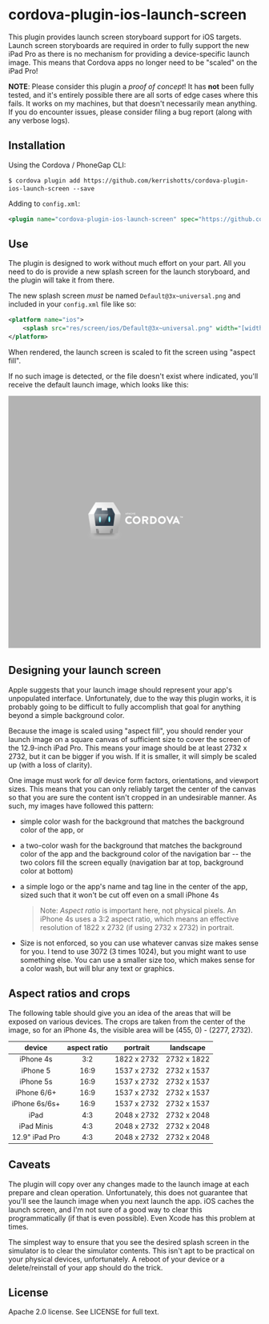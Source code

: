 # cordova-plugin-ios-launch-screen

This plugin provides launch screen storyboard support for iOS targets. Launch screen storyboards are required in order to fully
support the new iPad Pro as there is no mechanism for providing a device-specific launch image. This means that Cordova apps no
longer need to be "scaled" on the iPad Pro!

**NOTE**: Please consider this plugin a _proof of concept_! It has **not** been fully tested, and it's entirely possible there are
all sorts of edge cases where this fails. It works on my machines, but that doesn't necessarily mean anything. If you do encounter
issues, please consider filing a bug report (along with any verbose logs).

## Installation

Using the Cordova / PhoneGap CLI:

```
$ cordova plugin add https://github.com/kerrishotts/cordova-plugin-ios-launch-screen --save
```

Adding to `config.xml`:

```xml
<plugin name="cordova-plugin-ios-launch-screen" spec="https://github.com/kerrishotts/cordova-plugin-ios-launch-screen" />
```

## Use

The plugin is designed to work without much effort on your part. All you need to do is provide a new splash screen for the launch
storyboard, and the plugin will take it from there.

The new splash screen _must_ be named `Default@3x~universal.png` and included in your `config.xml` file like so:

```xml
<platform name="ios">
    <splash src="res/screen/ios/Default@3x~universal.png" width="[width]" height="[height]" />
</platform>
```

When rendered, the launch screen is scaled to fit the screen using "aspect fill".

If no such image is detected, or the file doesn't exist where indicated, you'll receive the default launch image, which looks like
this:

![Universal Launch Image](res/Default%403x%7Euniversal.png?raw=true "Universal Launch Image")

## Designing your launch screen

Apple suggests that your launch image should represent your app's unpopulated interface. Unfortunately, due to the way this plugin
works, it is probably going to be difficult to fully accomplish that goal for anything beyond a simple background color.

Because the image is scaled using "aspect fill", you should render your launch image on a square canvas of sufficient size to cover
the screen of the 12.9-inch iPad Pro. This means your image should be at least 2732 x 2732, but it can be bigger if you wish. If it
is smaller, it will simply be scaled up (with a loss of clarity).

One image must work for _all_ device form factors, orientations, and viewport sizes. This means that you can only reliably target
the center of the canvas so that you are sure the content isn't cropped in an undesirable manner. As such, my images have followed
this pattern:

* simple color wash for the background that matches the background color of the app, or

* a two-color wash for the background that matches the background color of the app and the background color of the navigation bar --
  the two colors fill the screen equally (navigation bar at top, background color at bottom)

* a simple logo or the app's name and tag line in the center of the app, sized such that it won't be cut off even on a small iPhone
  4s

    > Note: _Aspect ratio_ is important here, not physical pixels. An iPhone 4s uses a 3:2 aspect ratio, which means an
    > effective resolution of 1822 x 2732 (if using 2732 x 2732) in portrait.

* Size is not enforced, so you can use whatever canvas size makes sense for you. I tend to use 3072 (3 times 1024), but you might
  want to use something else. You can use a smaller size too, which makes sense for a color wash, but will blur any text or
  graphics.

## Aspect ratios and crops

The following table should give you an idea of the areas that will be exposed on various devices. The crops are taken from the
center of the image, so for an iPhone 4s, the visible area will be (455, 0) - (2277, 2732).

|     device     | aspect ratio |  portrait   |  landscape  | 
|:--------------:|:------------:|:-----------:|:-----------:|
|   iPhone 4s    |      3:2     | 1822 x 2732 | 2732 x 1822 |
|   iPhone 5     |     16:9     | 1537 x 2732 | 2732 x 1537 |
|   iPhone 5s    |     16:9     | 1537 x 2732 | 2732 x 1537 |
|   iPhone 6/6+  |     16:9     | 1537 x 2732 | 2732 x 1537 |
|   iPhone 6s/6s+|     16:9     | 1537 x 2732 | 2732 x 1537 |
|      iPad      |      4:3     | 2048 x 2732 | 2732 x 2048 |
|   iPad Minis   |      4:3     | 2048 x 2732 | 2732 x 2048 |
| 12.9" iPad Pro |      4:3     | 2048 x 2732 | 2732 x 2048 |

## Caveats

The plugin will copy over any changes made to the launch image at each prepare and clean operation. Unfortunately, this does not
guarantee that you'll see the launch image when you next launch the app. iOS caches the launch screen, and I'm not sure of a good
way to clear this programmatically (if that is even possible). Even Xcode has this problem at times.

The simplest way to ensure that you see the desired splash screen in the simulator is to clear the simulator contents. This isn't
apt to be practical on your physical devices, unfortunately. A reboot of your device or a delete/reinstall of your app should do the
trick.

## License

Apache 2.0 license. See LICENSE for full text.


